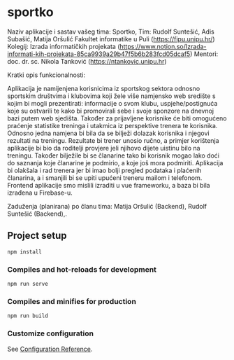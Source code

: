 # sportko

Naziv aplikacije i sastav vašeg tima: Sportko, Tim: Rudolf Suntešić, Adis Subašić, Matija Oršulić
Fakultet informatike u Puli (https://fipu.unipu.hr/)
Kolegij: Izrada informatičkih projekata (https://www.notion.so/Izrada-informati-kih-projekata-85ca9939a29b47f5b6b283fcd05dcaf5)
Mentori: doc. dr. sc. Nikola Tanković (https://ntankovic.unipu.hr)

Kratki opis funkcionalnosti:

Aplikacija je namijenjena korisnicima iz sportskog sektora odnosno sportskim društvima i
klubovima koji žele više namjensko web središte s kojim bi mogli prezentirati: informacije
o svom klubu, uspjehe/postignuća koje su ostvarili te kako bi promovirali sebe i svoje sponzore
na dnevnoj bazi putem web sjedišta. Također za prijavljene korisnike će biti omogućeno praćenje
statistike treninga i utakmica iz perspektive trenera te korisnika. Odnosno jedna namjena bi bila da
se bilježi dolazak korisnika i njegovi rezultati na treningu. Rezultate bi trener unosio ručno, a
primjer korištenja aplikacije bi bio da roditelji provjere jeli njihovo dijete uistinu bilo na treningu. Također bilježile bi se članarine
tako bi korisnik mogao lako doći do saznanja koje članarine je podmirio, a koje još mora podmiriti.
Aplikacija bi olakšala i rad trenera jer bi imao bolji pregled podataka i plaćenih članarina, a i
smanjili bi se upiti upućeni treneru mailom i telefonom. Frontend aplikacije smo mislili izraditi u vue frameworku,
a baza bi bila izrađena u Firebase-u.

Zaduženja (planirana) po članu tima: Matija Oršulić (Backend), Rudolf Suntešić (Backend),.

## Project setup

```
npm install
```

### Compiles and hot-reloads for development

```
npm run serve
```

### Compiles and minifies for production

```
npm run build
```

### Customize configuration

See [Configuration Reference](https://cli.vuejs.org/config/).

